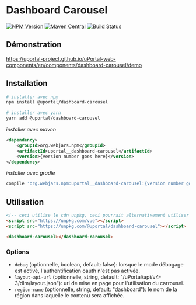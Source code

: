 # Dashboard Carousel

[![NPM Version](https://img.shields.io/npm/v/@uportal/dashboard-carousel.svg)](https://www.npmjs.com/package/@uportal/dashboard-carousel)
[![Maven Central](https://maven-badges.herokuapp.com/maven-central/org.webjars.npm/uportal__dashboard-carousel/badge.svg)](https://maven-badges.herokuapp.com/maven-central/org.webjars.npm/uportal__dashboard-carousel)
[![Build Status](https://github.com/uPortal-contrib/uPortal-web-components/workflows/CI/badge.svg)](https://github.com/uPortal-contrib/uPortal-web-components/actions?workflow=CI)

## Démonstration

<https://uportal-project.github.io/uPortal-web-components/en/components/dashboard-carousel/demo>

## Installation

```bash
# installer avec npm
npm install @uportal/dashboard-carousel

# installer avec yarn
yarn add @uportal/dashboard-carousel
```

_installer avec maven_

```xml
<dependency>
    <groupId>org.webjars.npm</groupId>
    <artifactId>uportal__dashboard-carousel</artifactId>
    <version>{version number goes here}</version>
</dependency>
```

_installer avec gradle_

```gradle
compile 'org.webjars.npm:uportal__dashboard-carousel:{version number goes here}'
```

## Utilisation

```html
<!-- ceci utilise le cdn unpkg, ceci pourrait alternativement utiliser le serveur de ressources comme un cdn -->
<script src="https://unpkg.com/vue"></script>
<script src="https://unpkg.com/@uportal/dashboard-carousel"></script>

<dashboard-carousel></dashboard-carousel>
```

### Options

- `debug` (optionnelle, boolean, default: false): lorsque le mode débogage est activé, l'authentification oauth n'est pas activée.
- `layout-api-url` (optionnelle, string, default: "/uPortal/api/v4-3/dlm/layout.json"): url de mise en page pour l'utilisation du carrousel.
- `region-name` (optionnelle, string, default: "dashboard"): le nom de la région dans laquelle le contenu sera affichée.
